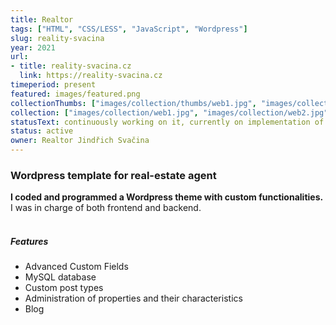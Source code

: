 ```yaml
---
title: Realtor
tags: ["HTML", "CSS/LESS", "JavaScript", "Wordpress"]
slug: reality-svacina
year: 2021
url:
- title: reality-svacina.cz
  link: https://reality-svacina.cz
timeperiod: present
featured: images/featured.png
collectionThumbs: ["images/collection/thumbs/web1.jpg", "images/collection/thumbs/web2.jpg"]
collection: ["images/collection/web1.jpg", "images/collection/web2.jpg"]
statusText: continuously working on it, currently on implementation of the English version
status: active
owner: Realtor Jindřich Svačina
---
```


### Wordpress template for real-estate agent

**I coded and programmed a Wordpress theme with custom functionalities.** I was in charge of both frontend and backend.
<br><br>
##### Features
- Advanced Custom Fields
- MySQL database
- Custom post types
- Administration of properties and their characteristics
- Blog


